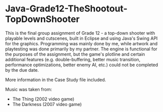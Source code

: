# Java-Grade12-TheShootout-TopDownShooter
This is the final group assignment of Grade 12 - a top-down shooter with playable levels and cutscenes, built in Eclipse and using Java's Swing API for the graphics. Programming was mainly done by me, while artwork and playtesting was done primarily by my partner. The engine is functional for the purposes of the assignment, but the game's plotline and certain additional features (e.g. double-buffering, better music transition, performance optimizations, better enemy AI, etc.) could not be completed by the due date.

More information in the Case Study file included.

Music was taken from:
  - The Thing (2002 video game)
  - The Darkness (2007 video game)
